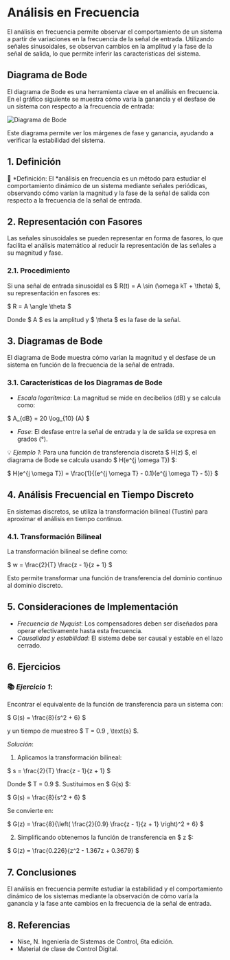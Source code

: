 # Análisis en Frecuencia

El análisis en frecuencia permite observar el comportamiento de un sistema a partir de variaciones en la frecuencia de la señal de entrada. Utilizando señales sinusoidales, se observan cambios en la amplitud y la fase de la señal de salida, lo que permite inferir las características del sistema.

## Diagrama de Bode

El diagrama de Bode es una herramienta clave en el análisis en frecuencia. En el gráfico siguiente se muestra cómo varía la ganancia y el desfase de un sistema con respecto a la frecuencia de entrada:

![Diagrama de Bode](bode.jpg)

Este diagrama permite ver los márgenes de fase y ganancia, ayudando a verificar la estabilidad del sistema.

## 1. Definición

🔑 *Definición: El *análisis en frecuencia es un método para estudiar el comportamiento dinámico de un sistema mediante señales periódicas, observando cómo varían la magnitud y la fase de la señal de salida con respecto a la frecuencia de la señal de entrada.

## 2. Representación con Fasores

Las señales sinusoidales se pueden representar en forma de fasores, lo que facilita el análisis matemático al reducir la representación de las señales a su magnitud y fase.

### 2.1. Procedimiento

Si una señal de entrada sinusoidal es $ R(t) = A \sin (\omega kT + \theta) $, su representación en fasores es:

$
R = A \angle \theta
$

Donde $ A $ es la amplitud y $ \theta $ es la fase de la señal.

## 3. Diagramas de Bode

El diagrama de Bode muestra cómo varían la magnitud y el desfase de un sistema en función de la frecuencia de la señal de entrada.

### 3.1. Características de los Diagramas de Bode

- *Escala logarítmica*: La magnitud se mide en decibelios (dB) y se calcula como:

$
A_{dB} = 20 \log_{10} (A)
$

- *Fase*: El desfase entre la señal de entrada y la de salida se expresa en grados (°).

💡 *Ejemplo 1*:
Para una función de transferencia discreta $ H(z) $, el diagrama de Bode se calcula usando $ H(e^{j \omega T}) $:

$
H(e^{j \omega T}) = \frac{1}{(e^{j \omega T} - 0.1)(e^{j \omega T} - 5)}
$

## 4. Análisis Frecuencial en Tiempo Discreto

En sistemas discretos, se utiliza la transformación bilineal (Tustin) para aproximar el análisis en tiempo continuo.

### 4.1. Transformación Bilineal

La transformación bilineal se define como:

$
w = \frac{2}{T} \frac{z - 1}{z + 1}
$

Esto permite transformar una función de transferencia del dominio continuo al dominio discreto.

## 5. Consideraciones de Implementación

- *Frecuencia de Nyquist*: Los compensadores deben ser diseñados para operar efectivamente hasta esta frecuencia.
- *Causalidad y estabilidad*: El sistema debe ser causal y estable en el lazo cerrado.

## 6. Ejercicios

### 📚 *Ejercicio 1*:
Encontrar el equivalente de la función de transferencia para un sistema con:

$
G(s) = \frac{8}{s^2 + 6}
$

y un tiempo de muestreo $ T = 0.9 \, \text{s} $.

*Solución*:

1. Aplicamos la transformación bilineal:

$
s = \frac{2}{T} \frac{z - 1}{z + 1}
$

Donde $ T = 0.9 $. Sustituimos en $ G(s) $:

$
G(s) = \frac{8}{s^2 + 6}
$

Se convierte en:

$
G(z) = \frac{8}{\left( \frac{2}{0.9} \frac{z - 1}{z + 1} \right)^2 + 6}
$

2. Simplificando obtenemos la función de transferencia en $ z $:

$
G(z) = \frac{0.226}{z^2 - 1.367z + 0.3679}
$

## 7. Conclusiones

El análisis en frecuencia permite estudiar la estabilidad y el comportamiento dinámico de los sistemas mediante la observación de cómo varía la ganancia y la fase ante cambios en la frecuencia de la señal de entrada.

## 8. Referencias

- Nise, N. Ingeniería de Sistemas de Control, 6ta edición.
- Material de clase de Control Digital.

